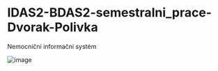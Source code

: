 # IDAS2-BDAS2-semestralni_prace-Dvorak-Polivka

Nemocniční informační systém

![image](https://github.com/st67024DvorakAdam/IDAS2-BDAS2-semestralni_prace-Dvorak-Polivka/assets/125569481/4ba1af40-b4f5-4d74-a3cc-4c12ef6ba054)
